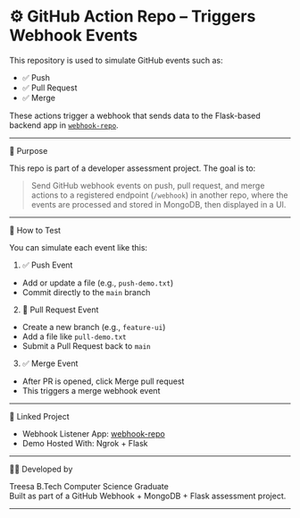 # ⚙️ GitHub Action Repo – Triggers Webhook Events

This repository is used to simulate GitHub events such as:

- ✅ Push
- ✅ Pull Request
- ✅ Merge

These actions trigger a webhook that sends data to the Flask-based backend app in [`webhook-repo`](https://github.com/treesa64/webhook-repo).

---

 🎯 Purpose

This repo is part of a developer assessment project. The goal is to:

> Send GitHub webhook events on push, pull request, and merge actions to a registered endpoint (`/webhook`) in another repo, where the events are processed and stored in MongoDB, then displayed in a UI.

---

 🧪 How to Test

You can simulate each event like this:

 1. ✅ Push Event

- Add or update a file (e.g., `push-demo.txt`)
- Commit directly to the `main` branch

 2. 🔁 Pull Request Event

- Create a new branch (e.g., `feature-ui`)
- Add a file like `pull-demo.txt`
- Submit a Pull Request back to `main`

 3. ✅ Merge Event

- After PR is opened, click Merge pull request
- This triggers a merge webhook event

---
 🔗 Linked Project

- Webhook Listener App: [webhook-repo](https://github.com/treesa64/webhook-repo)
- Demo Hosted With: Ngrok + Flask

---

🙋‍♀️ Developed by

Treesa
B.Tech Computer Science Graduate  
Built as part of a GitHub Webhook + MongoDB + Flask assessment project.

---

